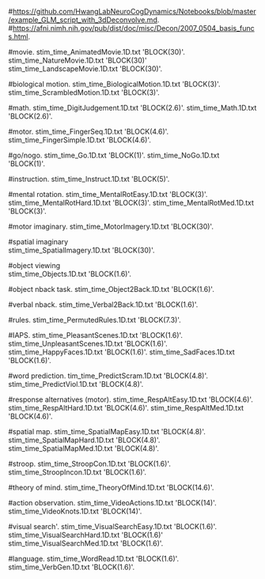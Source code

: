 #https://github.com/HwangLabNeuroCogDynamics/Notebooks/blob/master/example_GLM_script_with_3dDeconvolve.md. 
#https://afni.nimh.nih.gov/pub/dist/doc/misc/Decon/2007_0504_basis_funcs.html. 
 
#movie. 
stim_time_AnimatedMovie.1D.txt 'BLOCK(30)'. 
stim_time_NatureMovie.1D.txt 'BLOCK(30)'  
stim_time_LandscapeMovie.1D.txt 'BLOCK(30)'. 
 
#biological motion. 
stim_time_BiologicalMotion.1D.txt 'BLOCK(3)'. 
stim_time_ScrambledMotion.1D.txt 'BLOCK(3)'. 
 
#math. 
stim_time_DigitJudgement.1D.txt 'BLOCK(2.6)'. 
stim_time_Math.1D.txt 'BLOCK(2.6)'. 
 
#motor. 
stim_time_FingerSeq.1D.txt 'BLOCK(4.6)'. 
stim_time_FingerSimple.1D.txt 'BLOCK(4.6)'. 
 
#go/nogo. 
stim_time_Go.1D.txt 'BLOCK(1)'. 
stim_time_NoGo.1D.txt 'BLOCK(1)'. 
 
 
#instruction. 
stim_time_Instruct.1D.txt 'BLOCK(5)'. 
 
#mental rotation. 
stim_time_MentalRotEasy.1D.txt 'BLOCK(3)'. 
stim_time_MentalRotHard.1D.txt 'BLOCK(3)'. 
stim_time_MentalRotMed.1D.txt 'BLOCK(3)'. 
 
#motor imaginary. 
stim_time_MotorImagery.1D.txt 'BLOCK(30)'.  
 
#spatial imaginary  
stim_time_SpatialImagery.1D.txt 'BLOCK(30)'. 
 
#object viewing  
stim_time_Objects.1D.txt 'BLOCK(1.6)'. 
 
#object nback task. 
stim_time_Object2Back.1D.txt 'BLOCK(1.6)'. 
 
#verbal nback. 
stim_time_Verbal2Back.1D.txt 'BLOCK(1.6)'. 
 
#rules. 
stim_time_PermutedRules.1D.txt 'BLOCK(7.3)'. 
 
#IAPS. 
stim_time_PleasantScenes.1D.txt 'BLOCK(1.6)'. 
stim_time_UnpleasantScenes.1D.txt 'BLOCK(1.6)'. 
stim_time_HappyFaces.1D.txt 'BLOCK(1.6)'. 
stim_time_SadFaces.1D.txt 'BLOCK(1.6)'. 
 
#word prediction. 
tim_time_PredictScram.1D.txt 'BLOCK(4.8)'. 
stim_time_PredictViol.1D.txt 'BLOCK(4.8)'. 
 
 
#response alternatives (motor). 
stim_time_RespAltEasy.1D.txt 'BLOCK(4.6)'. 
stim_time_RespAltHard.1D.txt 'BLOCK(4.6)'. 
stim_time_RespAltMed.1D.txt 'BLOCK(4.6)'. 
 
 
#spatial map. 
stim_time_SpatialMapEasy.1D.txt 'BLOCK(4.8)'. 
stim_time_SpatialMapHard.1D.txt 'BLOCK(4.8)'. 
stim_time_SpatialMapMed.1D.txt 'BLOCK(4.8)'. 
 
#stroop. 
stim_time_StroopCon.1D.txt 'BLOCK(1.6)'. 
stim_time_StroopIncon.1D.txt 'BLOCK(1.6)'. 
 
#theory of mind. 
stim_time_TheoryOfMind.1D.txt 'BLOCK(14.6)'. 
 
#action observation. 
stim_time_VideoActions.1D.txt 'BLOCK(14)'. 
stim_time_VideoKnots.1D.txt 'BLOCK(14)'. 
 
#visual search'. 
stim_time_VisualSearchEasy.1D.txt 'BLOCK(1.6)'. 
stim_time_VisualSearchHard.1D.txt 'BLOCK(1.6)'  
stim_time_VisualSearchMed.1D.txt 'BLOCK(1.6)'. 
 
 
#language. 
stim_time_WordRead.1D.txt 'BLOCK(1.6)'. 
stim_time_VerbGen.1D.txt 'BLOCK(1.6)'. 
